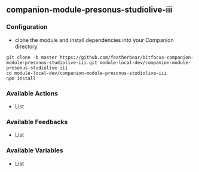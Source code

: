 ## companion-module-presonus-studiolive-iii

### Configuration
* clone the module and install dependencies into your Companion directory
```
git clone -b master https://github.com/featherbear/bitfocus-companion-module-presonus-studiolive-iii.git module-local-dev/companion-module-presonus-studiolive-iii
cd module-local-dev/companion-module-presonus-studiolive-iii
npm install
```

### Available Actions
* List

### Available Feedbacks
* List

### Available Variables
* List
